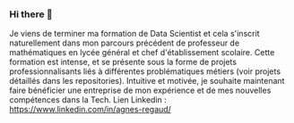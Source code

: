 ### Hi there 👋

Je viens de terminer ma formation de Data Scientist et cela s'inscrit naturellement dans mon parcours précédent de professeur de mathématiques en lycée général et chef d'établissement scolaire. Cette formation est intense, et se présente sous la forme de projets professionnalisants liés à différentes problématiques métiers (voir projets détaillés dans les repositories). Intuitive et motivée, je souhaite maintenant faire bénéficier une entreprise de mon expérience et de mes nouvelles compétences dans la Tech.
Lien Linkedin : https://www.linkedin.com/in/agnes-regaud/
